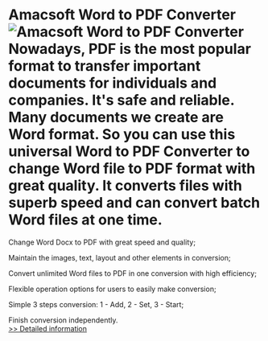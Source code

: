 # Amacsoft Word to PDF Converter<br />![Amacsoft Word to PDF Converter](https://mycommerce.akamaized.net/api/pimages/P300924586/BIG/300924586.PNG)<br />Nowadays, PDF is the most popular format to transfer important documents for individuals and companies. It's safe and reliable. Many documents we create are Word format. So you can use this universal Word to PDF Converter to change Word file to PDF format with great quality. It converts files with superb speed and can convert batch Word files at one time.

Change Word Docx to PDF with great speed and quality;

Maintain the images, text, layout and other elements in conversion;

Convert unlimited Word files to PDF in one conversion with high efficiency;

Flexible operation options for users to easily make conversion;

Simple 3 steps conversion: 1 - Add, 2 - Set, 3 - Start;

Finish conversion independently.<br />[>> Detailed information](https://secure.shareit.com/shareit/product.html?productid=300924586&affiliateid=200057808)
